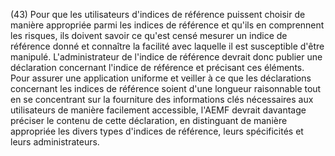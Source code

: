 (43) Pour que les utilisateurs d'indices de référence puissent choisir de manière appropriée parmi les indices de référence et qu'ils en comprennent les risques, ils doivent savoir ce qu'est censé mesurer un indice de référence donné et connaître la facilité avec laquelle il est susceptible d'être manipulé. L'administrateur de l'indice de référence devrait donc publier une déclaration concernant l'indice de référence et précisant ces éléments. Pour assurer une application uniforme et veiller à ce que les déclarations concernant les indices de référence soient d'une longueur raisonnable tout en se concentrant sur la fourniture des informations clés nécessaires aux utilisateurs de manière facilement accessible, l'AEMF devrait davantage préciser le contenu de cette déclaration, en distinguant de manière appropriée les divers types d'indices de référence, leurs spécificités et leurs administrateurs.